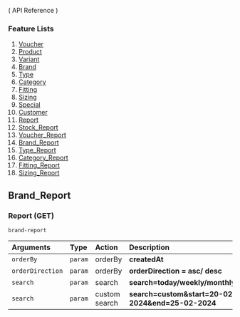 ( API Reference )

### Feature Lists

1. [Voucher](VOUCHER.md)
1. [Product](PRODUCT.md)
1. [Variant](PRODUCT_VARIANT.md)
1. [Brand](PRODUCT_BRAND.md)
1. [Type](PRODUCT_TYPE.md)
1. [Category](PRODUCT_CATEGORY.md)
1. [Fitting](PRODUCT_FITTING.md)
1. [Sizing](PRODUCT_SIZING.md)
1. [Special](SPECIAL.md)
1. [Customer](CUSTOMER.md)
1. [Report](REPORT.md)
1. [Stock_Report](STOCK_REPORT.md)
1. [Voucher_Report](VOUCHER_REPORT.md)
1. [Brand_Report](BRAND_REPORT.md)
1. [Type_Report](TYPE_REPORT.md)
1. [Category_Report](CATEGORY_REPORT.md)
1. [Fitting_Report](FITTING_REPORT.md)
1. [Sizing_Report](SIZING_REPORT.md)

## Brand_Report

### Report (GET)

```
brand-report
```
| Arguments        | Type    | Action  | Description                    |
| :--------------- | :------ | :------ | :----------------------------- |
| `orderBy`        | `param` | orderBy | **createdAt**                  |
| `orderDirection` | `param` | orderBy | **orderDirection = asc/ desc** |
| `search`         | `param` | search  | **search=today/weekly/monthly/yearly** |
| `search`         | `param` | custom search | **search=custom&start=20-02-2024&end=25-02-2024**  |